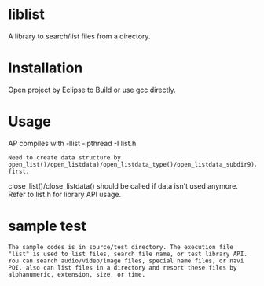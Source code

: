 liblist
=======
  A library to search/list files from a directory.
  
Installation
============
  Open project by Eclipse to Build or use gcc directly.
  
Usage
=====
  AP compiles with -llist -lpthread -I list.h
	
	Need to create data structure by open_list()/open_listdata)/open_listdata_type()/open_listdata_subdir9)/open_listdata_type_subdir() first.
  close_list()/close_listdata() should be called if data isn't used anymore.
  Refer to list.h for library API usage.
  
sample test
===========
    The sample codes is in source/test directory. The execution file "list" is used to list files, search file name, or test library API. 
    You can search audio/video/image files, special name files, or navi POI. also can list files in a directory and resort these files by alphanumeric, extension, size, or time.
